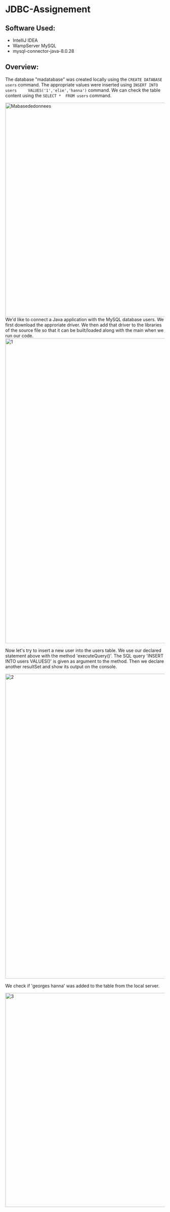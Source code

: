 # JDBC-Assignement
## Software Used:
  - IntelliJ IDEA
  - WampServer MySQL
  - mysql-connector-java-8.0.28
## Overview:
  The database "madatabase" was created locally using the `CREATE DATABASE users` command. The appropriate values were inserted using `INSERT INTO users     VALUES('1','elie','hanna')` command. We can check the table content using the `SELECT *  FROM users` command. 

  <img width="674" alt="Mabasededonnees" src="https://user-images.githubusercontent.com/92988830/151717620-ff0d0034-efe7-4f73-baaa-f118ea3f9c51.png">
  We'd like to connect a Java application with the MySQL database users. We first download the approriate driver. We then add that driver to the libraries of the source file so that it can be built/loaded along with the main when we run our code.
  
  
  <img width="960" alt="1" src="https://user-images.githubusercontent.com/92988830/151717613-6d56dd2a-d59e-48a6-8055-35ca84df2af2.png">
  
  Now let's try to insert a new user into the users table. We use our declared statement above with the method 'executeQuery()'. The SQL query 'INSERT INTO users VALUES()' is given as argument to the method. Then we declare another resultSet and show its output on the console.

  <img width="960" alt="2" src="https://user-images.githubusercontent.com/92988830/151717675-4921d69f-0278-4f6f-b46c-dc65378a1532.png">
  
  We check if 'georges hanna' was added to the table from the local server.
  
  <img width="674" alt="3" src="https://user-images.githubusercontent.com/92988830/151717677-aca9ced3-9507-4215-9df9-8e3712e7277f.png">
